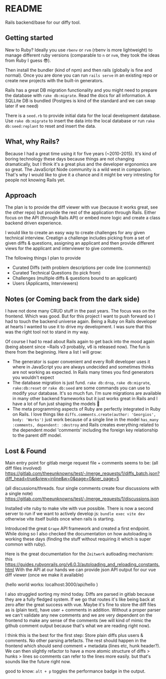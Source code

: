 # README

Rails backend/base for our diffy tool. 
## Getting started
New to Ruby? Ideally you use `rbenv` or `rvm` (rbenv is more lightweight) to manage different ruby versions (comparable to `n` or `nvm`, they took the ideas from Ruby I guess 😎).

Then install the bundler (kind of npm) and then rails (globally is fine and normal). Once you are done you can run `rails serve` in an existing repo or create new projects with the built-in generators.

Rails has a great DB migration functionality and you might need to prepare the database with `rake db:migrate`. Read the docs for all information. A SQLLite DB is bundled (Postgres is kind of the standard and we can swap later if we need)

There is a `seed.rb` to provide initial data for the local development database. Use `rake db:migrate` to insert the data into the local database or run `rake db:seed:replant` to reset and insert the data.

## What, why Rails?
Because I had a great time using it for five years (~2010-2015).
It's kind of boring technology these days because things are not changing dramatically, but I think it's a great plus
and the developer ergonomics are so great. The JavaScript Node community is a wild west in comparison. That's why I would
like to give it a chance and it might be very intresting for people not knowing Rails yet.

## Approach
The plan is to provide the diff viewer with vue (because it works great, see the other repo) but provide
the rest of the application through Rails. Either focus on the API (through Rails API) or embed more logic 
and create a class backend driven experience.

I would like to create an easy way to create challenges for any given technical interview. Creatign a challenge includes
picking from a set of given diffs & questions, assigning an applicant and then provide different views for the applicant and interviewer to give comments.

The following things I plan to provide
+ Curated Diffs (with problem descriptions per code line (comments))
+ Curated Technical Questions (to pick from)
+ Challenges (multiple diffs & questions bound to an applicant)
+ Users (Applicants, Interviewers)

## Notes (or Coming back from the dark side)
I have not done many CRUD stuff in the past years. The focus was on the frontend. Which was good.
But for this project I want to push forward so I had to touch the backend universe again. Being a Ruby on Rails developer at hearts I wanted to use it to drive my development. I was sure that this was the right tool not to stand in my way.

Of course I had to read about Rails again to get back into the mood again (being absent since ~Rails v3 probably, v6 is released now). The fun is there from the beginning. Here a list I will grow:
+ The generator is super convenient and every RoR developer uses it where in JavaScript you are always undecided and sometimes thinks are not working as expected. In Rails many times you find generators you wouldn't expect
+ The database migration is just fund. `rake db:drop`,  `rake db:migrate`, `rake:db:reset` or `rake db:seed` are some commands you can use to modify your database. It's so much fun. I'm sure migrations are available in many other backend frameworks but it just works great in Rails and I have a lot of fun just shaping the models 🌟
+ The meta programming aspects of Ruby are perfectly integrated in Ruby on Rails. I love things like `diffs.comments.create(author: 'Georgios', body: 'Works')` just work because of a single line in the model `has_many :comments, dependent: :destroy` and Rails creates everything related to the dependent model 'comments' including the foreign key relationship to the parent diff model. 

## Lost & Found
Main entry point for gitlab merge request file + comments seems to be:
(all diff files involved)
https://gitlab.com/theeunknowns/test/-/merge_requests/1/diffs_batch.json?diff_head=true&view=inline&w=0&page=0&per_page=5

(all discussions/threads. four single comments create four discussions with a single note)
https://gitlab.com/theeunknowns/test/-/merge_requests/1/discussions.json

Installed vite ruby to make vite with vue possible.
There is now a second server to run if we want to actively develop js: `bundle exec vite dev`
otherwise vite itself builds once when rails is starting.

Introduced the great `Grape` API framework and created a first endpoint. While doing so I also checked
the documentation on how autoloading is working these days (finding the stuff without requiring it which is super common with ruby).

Here is the great documentation for the `Zeitwerk` autloading mechanism:
this https://guides.rubyonrails.org/v6.0.3/autoloading_and_reloading_constants.html
With the API at our hands we can provide json API output for our vue diff viewer (once we make it available)

(hello world works: localhost:3000/api/hello )

I also struggled sorting my mind today. Diffs are parsed in gitlab because they are a fully fledged system. If we go that routes
it's like being back at zero after the great success with vue. Maybe it's fine to store the diff files as is (plain text), have user + comments in addition. Without a proper parser we can't validate any new comments and we are very dependent on the frontend to make any sense of the comments (we will kind of mimic the github comment output because that's what we are reading right now).

I think this is the best for the first step: Store plain diffs plus users & comments. No other parsing artefacts. The rest should happen in the frontend which should send comment + metadata (lines etc, hunk header?). We can then slightly refactor to have a more atomic structure of diffs > hunks > lines so comments can refer to the lines more easily. but that's sounds like the future right now.

good to know: `alt + p` toggles the performance badge in the output. 
